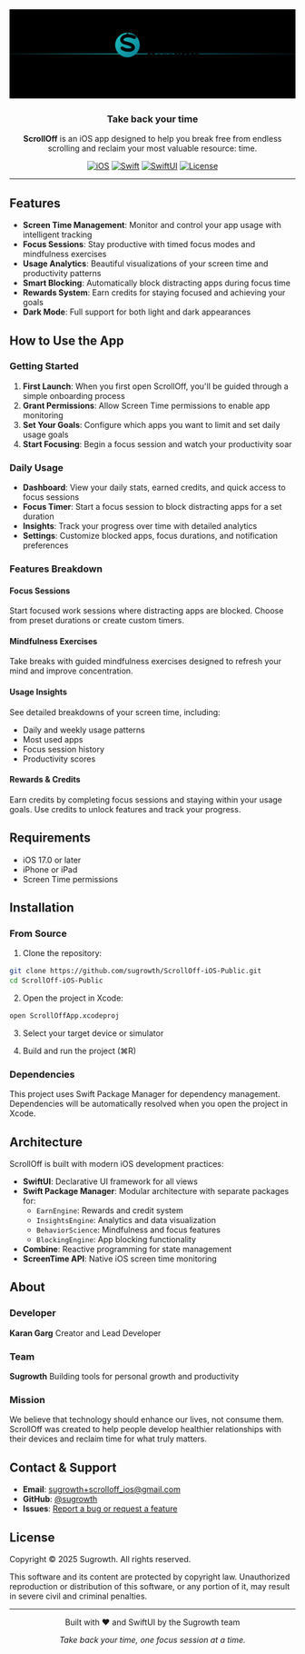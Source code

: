 <div align="center">
  <img src="Logo/2/scrolloff-banner.svg" alt="ScrollOff Banner" width="600">

  <h3>Take back your time</h3>

  <p>
    <strong>ScrollOff</strong> is an iOS app designed to help you break free from endless scrolling and reclaim your most valuable resource: time.
  </p>

  [![iOS](https://img.shields.io/badge/iOS-17.0+-000000?style=flat&logo=apple&logoColor=white)](https://www.apple.com/ios/)
  [![Swift](https://img.shields.io/badge/Swift-5.9+-F05138?style=flat&logo=swift&logoColor=white)](https://swift.org)
  [![SwiftUI](https://img.shields.io/badge/SwiftUI-3.0+-0066CC?style=flat&logo=swift&logoColor=white)](https://developer.apple.com/xcode/swiftui/)
  [![License](https://img.shields.io/badge/License-Proprietary-red.svg)](LICENSE)
</div>

---

## Features

- **Screen Time Management**: Monitor and control your app usage with intelligent tracking
- **Focus Sessions**: Stay productive with timed focus modes and mindfulness exercises
- **Usage Analytics**: Beautiful visualizations of your screen time and productivity patterns
- **Smart Blocking**: Automatically block distracting apps during focus time
- **Rewards System**: Earn credits for staying focused and achieving your goals
- **Dark Mode**: Full support for both light and dark appearances

## How to Use the App

### Getting Started

1. **First Launch**: When you first open ScrollOff, you'll be guided through a simple onboarding process
2. **Grant Permissions**: Allow Screen Time permissions to enable app monitoring
3. **Set Your Goals**: Configure which apps you want to limit and set daily usage goals
4. **Start Focusing**: Begin a focus session and watch your productivity soar

### Daily Usage

- **Dashboard**: View your daily stats, earned credits, and quick access to focus sessions
- **Focus Timer**: Start a focus session to block distracting apps for a set duration
- **Insights**: Track your progress over time with detailed analytics
- **Settings**: Customize blocked apps, focus durations, and notification preferences

### Features Breakdown

#### Focus Sessions
Start focused work sessions where distracting apps are blocked. Choose from preset durations or create custom timers.

#### Mindfulness Exercises
Take breaks with guided mindfulness exercises designed to refresh your mind and improve concentration.

#### Usage Insights
See detailed breakdowns of your screen time, including:
- Daily and weekly usage patterns
- Most used apps
- Focus session history
- Productivity scores

#### Rewards & Credits
Earn credits by completing focus sessions and staying within your usage goals. Use credits to unlock features and track your progress.

## Requirements

- iOS 17.0 or later
- iPhone or iPad
- Screen Time permissions

## Installation

### From Source

1. Clone the repository:
```bash
git clone https://github.com/sugrowth/ScrollOff-iOS-Public.git
cd ScrollOff-iOS-Public
```

2. Open the project in Xcode:
```bash
open ScrollOffApp.xcodeproj
```

3. Select your target device or simulator

4. Build and run the project (⌘R)

### Dependencies

This project uses Swift Package Manager for dependency management. Dependencies will be automatically resolved when you open the project in Xcode.

## Architecture

ScrollOff is built with modern iOS development practices:

- **SwiftUI**: Declarative UI framework for all views
- **Swift Package Manager**: Modular architecture with separate packages for:
  - `EarnEngine`: Rewards and credit system
  - `InsightsEngine`: Analytics and data visualization
  - `BehaviorScience`: Mindfulness and focus features
  - `BlockingEngine`: App blocking functionality
- **Combine**: Reactive programming for state management
- **ScreenTime API**: Native iOS screen time monitoring

## About

### Developer

**Karan Garg**
Creator and Lead Developer

### Team

**Sugrowth**
Building tools for personal growth and productivity

### Mission

We believe that technology should enhance our lives, not consume them. ScrollOff was created to help people develop healthier relationships with their devices and reclaim time for what truly matters.

## Contact & Support

- **Email**: [sugrowth+scrolloff_ios@gmail.com](mailto:sugrowth+scrolloff_ios@gmail.com)
- **GitHub**: [@sugrowth](https://github.com/sugrowth)
- **Issues**: [Report a bug or request a feature](https://github.com/sugrowth/ScrollOff-iOS-Public/issues)

## License

Copyright © 2025 Sugrowth. All rights reserved.

This software and its content are protected by copyright law. Unauthorized reproduction or distribution of this software, or any portion of it, may result in severe civil and criminal penalties.

---

<div align="center">
  <p>Built with ❤️ and SwiftUI by the Sugrowth team</p>
  <p><em>Take back your time, one focus session at a time.</em></p>
</div>
